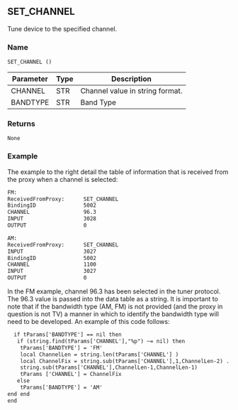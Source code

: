 ## SET\_CHANNEL

Tune device to the specified channel.


### Name

`SET_CHANNEL ()`


| Parameter | Type | Description                     |
| --------- | ---- | ------------------------------- |
| CHANNEL   | STR  | Channel value in string format. |
| BANDTYPE  | STR  | Band Type                       |


### Returns

`None`


### Example

The example to the right detail the table of information that is received from the proxy when a channel is selected:

```xml
FM:
ReceivedFromProxy:      SET_CHANNEL
BindingID  				5002
CHANNEL   				96.3
INPUT 					3028
OUTPUT  				0

AM:
ReceivedFromProxy:      SET_CHANNEL
INPUT 					3027
BindingID 				5002
CHANNEL 				1100
INPUT 					3027
OUTPUT 					0

```

In the FM example, channel 96.3 has been selected in the tuner protocol. The 96.3 value is passed into the data table as a string. It is important to note that if the bandwidth type (AM, FM) is not provided (and the proxy in question is not TV) a manner in which to identify the bandwidth type will need to be developed. An example of this code follows:


```xml
  if tParams['BANDTYPE'] == nil then
   if (string.find(tParams['CHANNEL'],"%p") ~= nil) then
    tParams['BANDTYPE'] = 'FM'
    local ChannelLen = string.len(tParams['CHANNEL'] )
    local ChannelFix = string.sub(tParams['CHANNEL'],1,ChannelLen-2) ..
	string.sub(tParams['CHANNEL'],ChannelLen-1,ChannelLen-1)
    tParams ['CHANNEL'] = ChannelFix
   else
    tParams['BANDTYPE'] = 'AM'
end end
end
```
